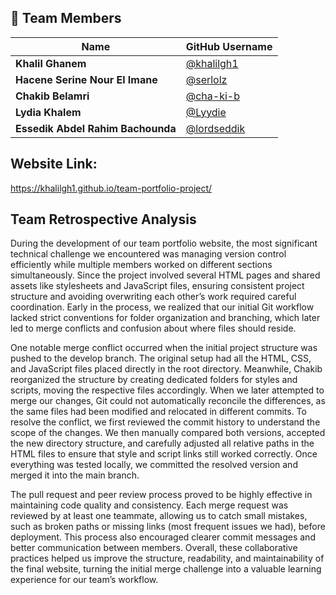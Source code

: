 ## 👥 Team Members

| Name | GitHub Username |
|------|------------------|
| **Khalil Ghanem** | [@khalilgh1](https://github.com/khalilgh1) |
| **Hacene Serine Nour El Imane** | [@serlolz](https://github.com/serlolz) |
| **Chakib Belamri** | [@cha-ki-b](https://github.com/cha-ki-b) |
| **Lydia Khalem** | [@Lyydie](https://github.com/Lyydie) |
| **Essedik Abdel Rahim Bachounda** | [@lordseddik](https://github.com/lordseddik) |

## Website Link:
https://khalilgh1.github.io/team-portfolio-project/

## Team Retrospective Analysis

During the development of our team portfolio website, the most significant technical challenge we encountered was managing version control efficiently while multiple members worked on different sections simultaneously. Since the project involved several HTML pages and shared assets like stylesheets and JavaScript files, ensuring consistent project structure and avoiding overwriting each other’s work required careful coordination. Early in the process, we realized that our initial Git workflow lacked strict conventions for folder organization and branching, which later led to merge conflicts and confusion about where files should reside.

One notable merge conflict occurred when the initial project structure was pushed to the develop branch. The original setup had all the HTML, CSS, and JavaScript files placed directly in the root directory. Meanwhile, Chakib reorganized the structure by creating dedicated folders for styles and scripts, moving the respective files accordingly. When we later attempted to merge our changes, Git could not automatically reconcile the differences, as the same files had been modified and relocated in different commits. To resolve the conflict, we first reviewed the commit history to understand the scope of the changes. We then manually compared both versions, accepted the new directory structure, and carefully adjusted all relative paths in the HTML files to ensure that style and script links still worked correctly. Once everything was tested locally, we committed the resolved version and merged it into the main branch.

The pull request and peer review process proved to be highly effective in maintaining code quality and consistency. Each merge request was reviewed by at least one teammate, allowing us to catch small mistakes, such as broken paths or missing links (most frequent issues we had), before deployment. This process also encouraged clearer commit messages and better communication between members. Overall, these collaborative practices helped us improve the structure, readability, and maintainability of the final website, turning the initial merge challenge into a valuable learning experience for our team’s workflow.


